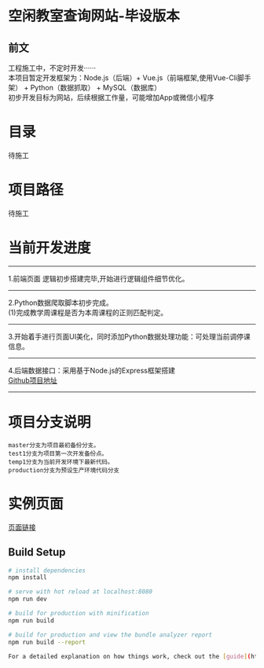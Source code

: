 空闲教室查询网站-毕设版本
====
前文
----
工程施工中，不定时开发······<br>
本项目暂定开发框架为：Node.js（后端）+ Vue.js（前端框架,使用Vue-Cli脚手架） + Python（数据抓取） + MySQL（数据库）<br>
初步开发目标为网站，后续根据工作量，可能增加App或微信小程序<br>

# 目录<br>
待施工<br>

# 项目路径<br>
待施工<br>

# 当前开发进度<br>
***
1.前端页面 逻辑初步搭建完毕,开始进行逻辑组件细节优化。<br>
***
2.Python数据爬取脚本初步完成。<br>
    (1)完成教学周课程是否为本周课程的正则匹配判定。<br>
***
3.开始着手进行页面UI美化，同时添加Python数据处理功能：可处理当前调停课信息。<br>
***
4.后端数据接口：采用基于Node.js的Express框架搭建<br>
[Github项目地址](https://github.com/cicidoll/ppsucClassRoomService)
***


# 项目分支说明<br>
    master分支为项目最初备份分支。
    test1分支为项目第一次开发备份点。
    temp1分支为当前开发环境下最新代码。
    production分支为预设生产环境代码分支

# 实例页面<br>
[页面链接](http://secret.ppsuc.cicidoll.top/)

## Build Setup

``` bash
# install dependencies
npm install

# serve with hot reload at localhost:8080
npm run dev

# build for production with minification
npm run build

# build for production and view the bundle analyzer report
npm run build --report

For a detailed explanation on how things work, check out the [guide](http://vuejs-templates.github.io/webpack/) and [docs for vue-loader](http://vuejs.github.io/vue-loader).
